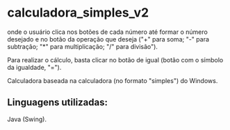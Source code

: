 # calculadora_simples_v2

onde o usuário clica nos botões de cada número até formar o número desejado e no botão da operação que deseja ("+" para soma; "-" para subtração; "*" para multiplicação; "/" para divisão").

Para realizar o cálculo, basta clicar no botão de igual (botão com o símbolo da igualdade, "=").

Calculadora baseada na calculadora (no formato "simples") do Windows.

## Linguagens utilizadas:
Java (Swing).

